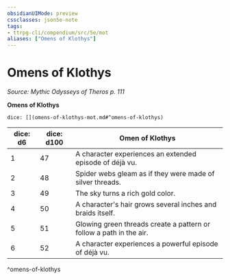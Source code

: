 ```yaml
---
obsidianUIMode: preview
cssclasses: json5e-note
tags:
- ttrpg-cli/compendium/src/5e/mot
aliases: ["Omens of Klothys"]
---
```

# Omens of Klothys
*Source: Mythic Odysseys of Theros p. 111* 

**Omens of Klothys**

`dice: [](omens-of-klothys-mot.md#^omens-of-klothys)`

| dice: d6 | dice: d100 | Omen of Klothys |
|----------|------------|-----------------|
| 1 | 47 | A character experiences an extended episode of déjà vu. |
| 2 | 48 | Spider webs gleam as if they were made of silver threads. |
| 3 | 49 | The sky turns a rich gold color. |
| 4 | 50 | A character's hair grows several inches and braids itself. |
| 5 | 51 | Glowing green threads create a pattern or follow a path in the air. |
| 6 | 52 | A character experiences a powerful episode of déjà vu. |
^omens-of-klothys